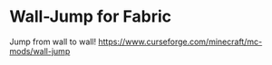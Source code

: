 # Wall-Jump for Fabric

Jump from wall to wall!
https://www.curseforge.com/minecraft/mc-mods/wall-jump
